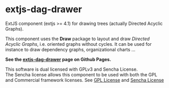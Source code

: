 extjs-dag-drawer
================
ExtJS component (extjs >= 4.1) for drawing trees (actually Directed Acyclic Graphs).

This component uses the **Draw** package to layout and draw *Directed Acyclic Graphs*, i.e. oriented graphs without cycles.
It can be used for instance to draw dependency graphs, organizational charts ...

**See the [extjs-dag-drawer](http://kforner.github.com/extjs-dag-drawer/) page on Github Pages.**

This software is dual licensed with GPLv3 and Sencha License.  
The Sencha license allows this component to be used with both the GPL and Commercial framework licenses. 
See [GPL License](GPLv3.txt) and [Sencha License](Sencha_license.txt)